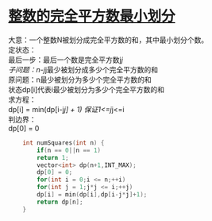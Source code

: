 # [整数的完全平方数最小划分](https://leetcode-cn.com/problems/perfect-squares/)
大意：一个整数N被划分成完全平方数的和，其中最小划分个数。   
定状态：  
最后一步：最后一个数是完全平方数j*j  
子问题：n-j*j最少被划分成多少个完全平方数的和   
原问题：n最少被划分为多少个完全平方数的和   
状态dp[i]代表i最少被划分为多少个完全平方数的和   
求方程：  
dp[i] = min(dp[i-j*j] + 1) 保证1<=j*j<=i   
判边界：  
dp[0] = 0   
```cpp
    int numSquares(int n) {
        if(n == 0||n == 1)
        return 1;
        vector<int> dp(n+1,INT_MAX);
        dp[0] = 0;
        for(int i = 0;i <= n;++i)
        for(int j = 1;j*j <= i;++j)
        dp[i] = min(dp[i],dp[i-j*j]+1);
        return dp[n];
    }
```
